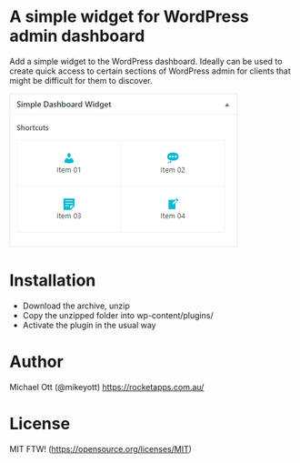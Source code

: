 # A simple widget for WordPress admin dashboard

Add a simple widget to the WordPress dashboard. Ideally can be used to create quick access to certain sections of WordPress admin for clients that might be difficult for them to discover.

[![N|Solid](https://raw.githubusercontent.com/mikeott/simple-dashboard-widget/master/simple-dashboard-widget.png)](https://rocketapps.com.au/)

# Installation

  - Download the archive, unzip
  - Copy the unzipped folder into wp-content/plugins/
  - Activate the plugin in the usual way
 
# Author
Michael Ott (@mikeyott)
https://rocketapps.com.au/

# License

MIT FTW! (https://opensource.org/licenses/MIT)
